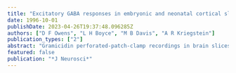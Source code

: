 ```yaml
---
title: "Excitatory GABA responses in embryonic and neonatal cortical slices demonstrated by gramicidin perforated-patch recordings and calcium imaging"
date: 1996-10-01
publishDate: 2023-04-26T19:37:48.096285Z
authors: ["D F Owens", "L H Boyce", "M B Davis", "A R Kriegstein"]
publication_types: ["2"]
abstract: "Gramicidin perforated-patch-clamp recordings in brain slices were used to obtain an accurate assessment of the developmental change in the GABAA receptor reversal potential (EGABAA) in embryonic and early postnatal rat neocortical cells including neuroepithelial precursor cells, cortical plate neurons, and postnatal neocortical neurons. Our results demonstrate that there is a progressive negative shift in EGABAA with the most positive values found in the youngest cortical precursor cells. At the early stages of neocortical development, EGABAA is determined by the chloride (Cl-) gradient, and the internal chloride concentration ([Cl-]i) decreases with development. EGABAA is positive to the resting potential, indicating that GABA serves to depolarize developing neocortical cells. Consistent with this conclusion, GABAA receptor activation with muscimol was found-to increase the internal calcium concentration ([Ca2+]i) in both embryonic and early postnatal neocortical cells through the activation of voltage-gated calcium channels (VGCCs). Postnatal cells exhibit spontaneous postsynaptic synaptic currents, which are eliminated by bicuculline methiodide (BMI) but not glutamate receptor antagonists and reverse at the Cl- equilibrium potential. Likewise, brief spontaneous increases in [Ca2+]i, sensitive to BMI and TTX, are observed at the same ages, suggesting that endogenous synaptic GABAA receptor activation can depolarize cells and activate VGCCs. These results suggest that GABAA receptor-mediated depolarization may influence early neocortical developmental events, including neurogenesis and synaptogenesis, through the activation of Ca(2+)-dependent signal transduction pathways."
featured: false
publication: "*J Neurosci*"
---
```



